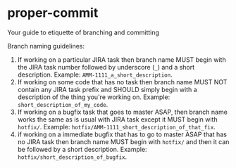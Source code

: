 # proper-commit
Your guide to etiquette of branching and committing

Branch naming guidelines:
1. If working on a particular JIRA task then branch name MUST begin with the JIRA task number followed by underscore (`_`) and a short description. Example: `AMM-1111_a_short_description`.
3. If working on some code that has no task then branch name MUST NOT contain any JIRA task prefix and SHOULD simply begin with a description of the thing you're working on. Example: `short_description_of_my_code`.
2. If working on a bugfix task that goes to master ASAP, then branch name works the same as is usual with JIRA task except it MUST begin with `hotfix/`. Example: `hotfix/AMM-1111_short_description_of_that_fix`.
4. if working on a immediate bugfix that has to go to master ASAP that has no JIRA task then branch name MUST begin with `hotfix/` and then it can be followed by a short description. Example: `hotfix/short_description_of_bugfix`.
